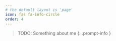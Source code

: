 ```yaml
---
# the default layout is 'page'
icon: fas fa-info-circle
order: 4
---
```


> TODO: Something about me
{: .prompt-info }
